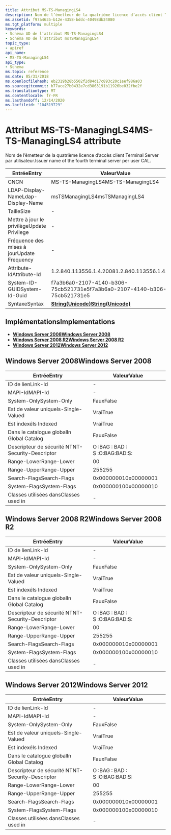 ```yaml
---
title: Attribut MS-TS-ManagingLS4
description: Nom de l’émetteur de la quatrième licence d’accès client Terminal Server par utilisateur.
ms.assetid: f97a4635-b12e-4358-bddc-40498db24080
ms.tgt_platform: multiple
keywords:
- Schéma AD de l’attribut MS-TS-ManagingLS4
- Schéma AD de l’attribut msTSManagingLS4
topic_type:
- apiref
api_name:
- MS-TS-ManagingLS4
api_type:
- Schema
ms.topic: reference
ms.date: 05/31/2018
ms.openlocfilehash: eb2319b28b5502f2d84d17c893c20c1eef986a03
ms.sourcegitcommit: b77ace27b0432e7cd3863191b11926be032fbe2f
ms.translationtype: MT
ms.contentlocale: fr-FR
ms.lasthandoff: 12/14/2020
ms.locfileid: "104519729"
---
```

# <a name="ms-ts-managingls4-attribute"></a><span data-ttu-id="7c000-105">Attribut MS-TS-ManagingLS4</span><span class="sxs-lookup"><span data-stu-id="7c000-105">MS-TS-ManagingLS4 attribute</span></span>

<span data-ttu-id="7c000-106">Nom de l’émetteur de la quatrième licence d’accès client Terminal Server par utilisateur.</span><span class="sxs-lookup"><span data-stu-id="7c000-106">Issuer name of the fourth terminal server per user CAL.</span></span>



| <span data-ttu-id="7c000-107">Entrée</span><span class="sxs-lookup"><span data-stu-id="7c000-107">Entry</span></span> | <span data-ttu-id="7c000-108">Valeur</span><span class="sxs-lookup"><span data-stu-id="7c000-108">Value</span></span> |
|-------------------|---------------------------------------------|
| <span data-ttu-id="7c000-109">CN</span><span class="sxs-lookup"><span data-stu-id="7c000-109">CN</span></span>                | <span data-ttu-id="7c000-110">MS-TS-ManagingLS4</span><span class="sxs-lookup"><span data-stu-id="7c000-110">MS-TS-ManagingLS4</span></span>                           |
| <span data-ttu-id="7c000-111">LDAP-Display-Name</span><span class="sxs-lookup"><span data-stu-id="7c000-111">Ldap-Display-Name</span></span> | <span data-ttu-id="7c000-112">msTSManagingLS4</span><span class="sxs-lookup"><span data-stu-id="7c000-112">msTSManagingLS4</span></span>                             |
| <span data-ttu-id="7c000-113">Taille</span><span class="sxs-lookup"><span data-stu-id="7c000-113">Size</span></span>              | \-                                          |
| <span data-ttu-id="7c000-114">Mettre à jour le privilège</span><span class="sxs-lookup"><span data-stu-id="7c000-114">Update Privilege</span></span>  | \-                                          |
| <span data-ttu-id="7c000-115">Fréquence des mises à jour</span><span class="sxs-lookup"><span data-stu-id="7c000-115">Update Frequency</span></span>  | \-                                          |
| <span data-ttu-id="7c000-116">Attribute-Id</span><span class="sxs-lookup"><span data-stu-id="7c000-116">Attribute-Id</span></span>      | <span data-ttu-id="7c000-117">1.2.840.113556.1.4.2008</span><span class="sxs-lookup"><span data-stu-id="7c000-117">1.2.840.113556.1.4.2008</span></span>                     |
| <span data-ttu-id="7c000-118">System-ID-GUID</span><span class="sxs-lookup"><span data-stu-id="7c000-118">System-Id-Guid</span></span>    | <span data-ttu-id="7c000-119">f7a3b6a0-2107-4140-b306-75cb521731e5</span><span class="sxs-lookup"><span data-stu-id="7c000-119">f7a3b6a0-2107-4140-b306-75cb521731e5</span></span>        |
| <span data-ttu-id="7c000-120">Syntaxe</span><span class="sxs-lookup"><span data-stu-id="7c000-120">Syntax</span></span>            | [<span data-ttu-id="7c000-121">**String(Unicode)**</span><span class="sxs-lookup"><span data-stu-id="7c000-121">**String(Unicode)**</span></span>](s-string-unicode.md) |



## <a name="implementations"></a><span data-ttu-id="7c000-122">Implémentations</span><span class="sxs-lookup"><span data-stu-id="7c000-122">Implementations</span></span>

-   [<span data-ttu-id="7c000-123">**Windows Server 2008**</span><span class="sxs-lookup"><span data-stu-id="7c000-123">**Windows Server 2008**</span></span>](#windows-server-2008)
-   [<span data-ttu-id="7c000-124">**Windows Server 2008 R2**</span><span class="sxs-lookup"><span data-stu-id="7c000-124">**Windows Server 2008 R2**</span></span>](#windows-server-2008-r2)
-   [<span data-ttu-id="7c000-125">**Windows Server 2012**</span><span class="sxs-lookup"><span data-stu-id="7c000-125">**Windows Server 2012**</span></span>](#windows-server-2012)

## <a name="windows-server-2008"></a><span data-ttu-id="7c000-126">Windows Server 2008</span><span class="sxs-lookup"><span data-stu-id="7c000-126">Windows Server 2008</span></span>



| <span data-ttu-id="7c000-127">Entrée</span><span class="sxs-lookup"><span data-stu-id="7c000-127">Entry</span></span> | <span data-ttu-id="7c000-128">Valeur</span><span class="sxs-lookup"><span data-stu-id="7c000-128">Value</span></span> |
|------------------------|--------------|
| <span data-ttu-id="7c000-129">ID de lien</span><span class="sxs-lookup"><span data-stu-id="7c000-129">Link-Id</span></span>                | \-           |
| <span data-ttu-id="7c000-130">MAPI-Id</span><span class="sxs-lookup"><span data-stu-id="7c000-130">MAPI-Id</span></span>                | \-           |
| <span data-ttu-id="7c000-131">System-Only</span><span class="sxs-lookup"><span data-stu-id="7c000-131">System-Only</span></span>            | <span data-ttu-id="7c000-132">Faux</span><span class="sxs-lookup"><span data-stu-id="7c000-132">False</span></span>        |
| <span data-ttu-id="7c000-133">Est de valeur unique</span><span class="sxs-lookup"><span data-stu-id="7c000-133">Is-Single-Valued</span></span>       | <span data-ttu-id="7c000-134">Vrai</span><span class="sxs-lookup"><span data-stu-id="7c000-134">True</span></span>         |
| <span data-ttu-id="7c000-135">Est indexé</span><span class="sxs-lookup"><span data-stu-id="7c000-135">Is Indexed</span></span>             | <span data-ttu-id="7c000-136">Vrai</span><span class="sxs-lookup"><span data-stu-id="7c000-136">True</span></span>         |
| <span data-ttu-id="7c000-137">Dans le catalogue global</span><span class="sxs-lookup"><span data-stu-id="7c000-137">In Global Catalog</span></span>      | <span data-ttu-id="7c000-138">Faux</span><span class="sxs-lookup"><span data-stu-id="7c000-138">False</span></span>        |
| <span data-ttu-id="7c000-139">Descripteur de sécurité NT</span><span class="sxs-lookup"><span data-stu-id="7c000-139">NT-Security-Descriptor</span></span> | <span data-ttu-id="7c000-140">O :BAG : BAD : S :</span><span class="sxs-lookup"><span data-stu-id="7c000-140">O:BAG:BAD:S:</span></span> |
| <span data-ttu-id="7c000-141">Range-Lower</span><span class="sxs-lookup"><span data-stu-id="7c000-141">Range-Lower</span></span>            | <span data-ttu-id="7c000-142">0</span><span class="sxs-lookup"><span data-stu-id="7c000-142">0</span></span>            |
| <span data-ttu-id="7c000-143">Range-Upper</span><span class="sxs-lookup"><span data-stu-id="7c000-143">Range-Upper</span></span>            | <span data-ttu-id="7c000-144">255</span><span class="sxs-lookup"><span data-stu-id="7c000-144">255</span></span>          |
| <span data-ttu-id="7c000-145">Search-Flags</span><span class="sxs-lookup"><span data-stu-id="7c000-145">Search-Flags</span></span>           | <span data-ttu-id="7c000-146">0x00000001</span><span class="sxs-lookup"><span data-stu-id="7c000-146">0x00000001</span></span>   |
| <span data-ttu-id="7c000-147">System-Flags</span><span class="sxs-lookup"><span data-stu-id="7c000-147">System-Flags</span></span>           | <span data-ttu-id="7c000-148">0x00000010</span><span class="sxs-lookup"><span data-stu-id="7c000-148">0x00000010</span></span>   |
| <span data-ttu-id="7c000-149">Classes utilisées dans</span><span class="sxs-lookup"><span data-stu-id="7c000-149">Classes used in</span></span>        | \-           |



## <a name="windows-server-2008-r2"></a><span data-ttu-id="7c000-150">Windows Server 2008 R2</span><span class="sxs-lookup"><span data-stu-id="7c000-150">Windows Server 2008 R2</span></span>



| <span data-ttu-id="7c000-151">Entrée</span><span class="sxs-lookup"><span data-stu-id="7c000-151">Entry</span></span> | <span data-ttu-id="7c000-152">Valeur</span><span class="sxs-lookup"><span data-stu-id="7c000-152">Value</span></span> |
|------------------------|--------------|
| <span data-ttu-id="7c000-153">ID de lien</span><span class="sxs-lookup"><span data-stu-id="7c000-153">Link-Id</span></span>                | \-           |
| <span data-ttu-id="7c000-154">MAPI-Id</span><span class="sxs-lookup"><span data-stu-id="7c000-154">MAPI-Id</span></span>                | \-           |
| <span data-ttu-id="7c000-155">System-Only</span><span class="sxs-lookup"><span data-stu-id="7c000-155">System-Only</span></span>            | <span data-ttu-id="7c000-156">Faux</span><span class="sxs-lookup"><span data-stu-id="7c000-156">False</span></span>        |
| <span data-ttu-id="7c000-157">Est de valeur unique</span><span class="sxs-lookup"><span data-stu-id="7c000-157">Is-Single-Valued</span></span>       | <span data-ttu-id="7c000-158">Vrai</span><span class="sxs-lookup"><span data-stu-id="7c000-158">True</span></span>         |
| <span data-ttu-id="7c000-159">Est indexé</span><span class="sxs-lookup"><span data-stu-id="7c000-159">Is Indexed</span></span>             | <span data-ttu-id="7c000-160">Vrai</span><span class="sxs-lookup"><span data-stu-id="7c000-160">True</span></span>         |
| <span data-ttu-id="7c000-161">Dans le catalogue global</span><span class="sxs-lookup"><span data-stu-id="7c000-161">In Global Catalog</span></span>      | <span data-ttu-id="7c000-162">Faux</span><span class="sxs-lookup"><span data-stu-id="7c000-162">False</span></span>        |
| <span data-ttu-id="7c000-163">Descripteur de sécurité NT</span><span class="sxs-lookup"><span data-stu-id="7c000-163">NT-Security-Descriptor</span></span> | <span data-ttu-id="7c000-164">O :BAG : BAD : S :</span><span class="sxs-lookup"><span data-stu-id="7c000-164">O:BAG:BAD:S:</span></span> |
| <span data-ttu-id="7c000-165">Range-Lower</span><span class="sxs-lookup"><span data-stu-id="7c000-165">Range-Lower</span></span>            | <span data-ttu-id="7c000-166">0</span><span class="sxs-lookup"><span data-stu-id="7c000-166">0</span></span>            |
| <span data-ttu-id="7c000-167">Range-Upper</span><span class="sxs-lookup"><span data-stu-id="7c000-167">Range-Upper</span></span>            | <span data-ttu-id="7c000-168">255</span><span class="sxs-lookup"><span data-stu-id="7c000-168">255</span></span>          |
| <span data-ttu-id="7c000-169">Search-Flags</span><span class="sxs-lookup"><span data-stu-id="7c000-169">Search-Flags</span></span>           | <span data-ttu-id="7c000-170">0x00000001</span><span class="sxs-lookup"><span data-stu-id="7c000-170">0x00000001</span></span>   |
| <span data-ttu-id="7c000-171">System-Flags</span><span class="sxs-lookup"><span data-stu-id="7c000-171">System-Flags</span></span>           | <span data-ttu-id="7c000-172">0x00000010</span><span class="sxs-lookup"><span data-stu-id="7c000-172">0x00000010</span></span>   |
| <span data-ttu-id="7c000-173">Classes utilisées dans</span><span class="sxs-lookup"><span data-stu-id="7c000-173">Classes used in</span></span>        | \-           |



## <a name="windows-server-2012"></a><span data-ttu-id="7c000-174">Windows Server 2012</span><span class="sxs-lookup"><span data-stu-id="7c000-174">Windows Server 2012</span></span>



| <span data-ttu-id="7c000-175">Entrée</span><span class="sxs-lookup"><span data-stu-id="7c000-175">Entry</span></span> | <span data-ttu-id="7c000-176">Valeur</span><span class="sxs-lookup"><span data-stu-id="7c000-176">Value</span></span> |
|------------------------|--------------|
| <span data-ttu-id="7c000-177">ID de lien</span><span class="sxs-lookup"><span data-stu-id="7c000-177">Link-Id</span></span>                | \-           |
| <span data-ttu-id="7c000-178">MAPI-Id</span><span class="sxs-lookup"><span data-stu-id="7c000-178">MAPI-Id</span></span>                | \-           |
| <span data-ttu-id="7c000-179">System-Only</span><span class="sxs-lookup"><span data-stu-id="7c000-179">System-Only</span></span>            | <span data-ttu-id="7c000-180">Faux</span><span class="sxs-lookup"><span data-stu-id="7c000-180">False</span></span>        |
| <span data-ttu-id="7c000-181">Est de valeur unique</span><span class="sxs-lookup"><span data-stu-id="7c000-181">Is-Single-Valued</span></span>       | <span data-ttu-id="7c000-182">Vrai</span><span class="sxs-lookup"><span data-stu-id="7c000-182">True</span></span>         |
| <span data-ttu-id="7c000-183">Est indexé</span><span class="sxs-lookup"><span data-stu-id="7c000-183">Is Indexed</span></span>             | <span data-ttu-id="7c000-184">Vrai</span><span class="sxs-lookup"><span data-stu-id="7c000-184">True</span></span>         |
| <span data-ttu-id="7c000-185">Dans le catalogue global</span><span class="sxs-lookup"><span data-stu-id="7c000-185">In Global Catalog</span></span>      | <span data-ttu-id="7c000-186">Faux</span><span class="sxs-lookup"><span data-stu-id="7c000-186">False</span></span>        |
| <span data-ttu-id="7c000-187">Descripteur de sécurité NT</span><span class="sxs-lookup"><span data-stu-id="7c000-187">NT-Security-Descriptor</span></span> | <span data-ttu-id="7c000-188">O :BAG : BAD : S :</span><span class="sxs-lookup"><span data-stu-id="7c000-188">O:BAG:BAD:S:</span></span> |
| <span data-ttu-id="7c000-189">Range-Lower</span><span class="sxs-lookup"><span data-stu-id="7c000-189">Range-Lower</span></span>            | <span data-ttu-id="7c000-190">0</span><span class="sxs-lookup"><span data-stu-id="7c000-190">0</span></span>            |
| <span data-ttu-id="7c000-191">Range-Upper</span><span class="sxs-lookup"><span data-stu-id="7c000-191">Range-Upper</span></span>            | <span data-ttu-id="7c000-192">255</span><span class="sxs-lookup"><span data-stu-id="7c000-192">255</span></span>          |
| <span data-ttu-id="7c000-193">Search-Flags</span><span class="sxs-lookup"><span data-stu-id="7c000-193">Search-Flags</span></span>           | <span data-ttu-id="7c000-194">0x00000001</span><span class="sxs-lookup"><span data-stu-id="7c000-194">0x00000001</span></span>   |
| <span data-ttu-id="7c000-195">System-Flags</span><span class="sxs-lookup"><span data-stu-id="7c000-195">System-Flags</span></span>           | <span data-ttu-id="7c000-196">0x00000010</span><span class="sxs-lookup"><span data-stu-id="7c000-196">0x00000010</span></span>   |
| <span data-ttu-id="7c000-197">Classes utilisées dans</span><span class="sxs-lookup"><span data-stu-id="7c000-197">Classes used in</span></span>        | \-           |



 

 




